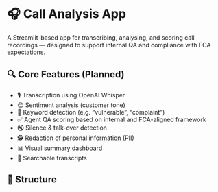 # 🎧 Call Analysis App

A Streamlit-based app for transcribing, analysing, and scoring call recordings — designed to support internal QA and compliance with FCA expectations.

## 🔍 Core Features (Planned)

- 🎙️ Transcription using OpenAI Whisper
- 😊 Sentiment analysis (customer tone)
- 🧠 Keyword detection (e.g. “vulnerable”, “complaint”)
- ✅ Agent QA scoring based on internal and FCA-aligned framework
- 🔇 Silence & talk-over detection
- 🕵️ Redaction of personal information (PII)
- 📊 Visual summary dashboard
- 🔎 Searchable transcripts

## 📂 Structure

